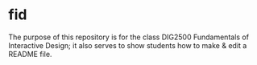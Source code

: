 # fid

The purpose of this repository is  for the class DIG2500 Fundamentals of Interactive Design; it also serves to show students how to make & edit a README file. 
